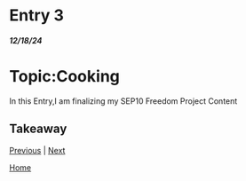 # Entry 3
##### 12/18/24

<h1>Topic:Cooking</h1>
In this Entry,I am finalizing my SEP10 Freedom Project Content

## Takeaway

[Previous](entry02.md) | [Next](entry04.md)

[Home](../README.md)
